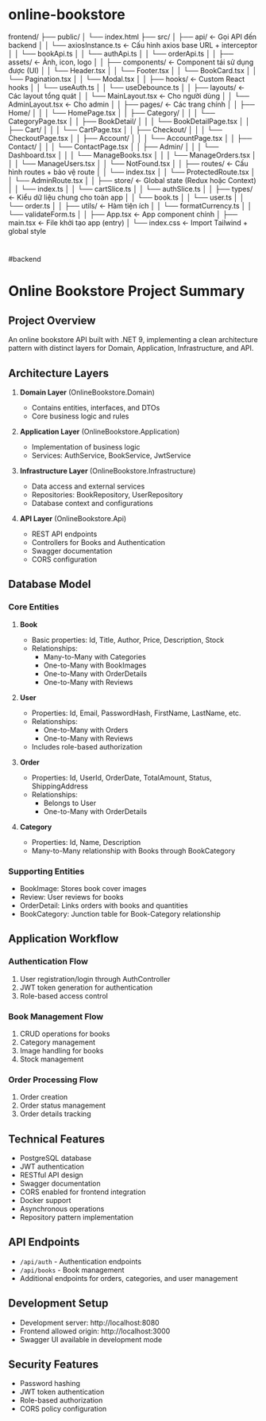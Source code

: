 # online-bookstore
frontend/
├── public/
│   └── index.html
├── src/
│   ├── api/                      ← Gọi API đến backend
│   │   └── axiosInstance.ts      ← Cấu hình axios base URL + interceptor
│   │   └── bookApi.ts
│   │   └── authApi.ts
│   │   └── orderApi.ts
│
│   ├── assets/                   ← Ảnh, icon, logo
│
│   ├── components/               ← Component tái sử dụng được (UI)
│   │   └── Header.tsx
│   │   └── Footer.tsx
│   │   └── BookCard.tsx
│   │   └── Pagination.tsx
│   │   └── Modal.tsx
│
│   ├── hooks/                    ← Custom React hooks
│   │   └── useAuth.ts
│   │   └── useDebounce.ts
│
│   ├── layouts/                  ← Các layout tổng quát
│   │   └── MainLayout.tsx        ← Cho người dùng
│   │   └── AdminLayout.tsx       ← Cho admin
│
│   ├── pages/                    ← Các trang chính
│   │   ├── Home/
│   │   │   └── HomePage.tsx
│   │   ├── Category/
│   │   │   └── CategoryPage.tsx
│   │   ├── BookDetail/
│   │   │   └── BookDetailPage.tsx
│   │   ├── Cart/
│   │   │   └── CartPage.tsx
│   │   ├── Checkout/
│   │   │   └── CheckoutPage.tsx
│   │   ├── Account/
│   │   │   └── AccountPage.tsx
│   │   ├── Contact/
│   │   │   └── ContactPage.tsx
│   │   ├── Admin/
│   │   │   └── Dashboard.tsx
│   │   │   └── ManageBooks.tsx
│   │   │   └── ManageOrders.tsx
│   │   │   └── ManageUsers.tsx
│   │   └── NotFound.tsx
│
│   ├── routes/                   ← Cấu hình routes + bảo vệ route
│   │   └── index.tsx
│   │   └── ProtectedRoute.tsx
│   │   └── AdminRoute.tsx
│
│   ├── store/                    ← Global state (Redux hoặc Context)
│   │   └── index.ts
│   │   └── cartSlice.ts
│   │   └── authSlice.ts
│
│   ├── types/                    ← Kiểu dữ liệu chung cho toàn app
│   │   └── book.ts
│   │   └── user.ts
│   │   └── order.ts
│
│   ├── utils/                    ← Hàm tiện ích
│   │   └── formatCurrency.ts
│   │   └── validateForm.ts
│
│   ├── App.tsx                   ← App component chính
│   ├── main.tsx                  ← File khởi tạo app (entry)
│   └── index.css                 ← Import Tailwind + global style
#

#backend
# Online Bookstore Project Summary

## Project Overview
An online bookstore API built with .NET 9, implementing a clean architecture pattern with distinct layers for Domain, Application, Infrastructure, and API.

## Architecture Layers
1. **Domain Layer** (OnlineBookstore.Domain)
   - Contains entities, interfaces, and DTOs
   - Core business logic and rules
   
2. **Application Layer** (OnlineBookstore.Application)
   - Implementation of business logic
   - Services: AuthService, BookService, JwtService
   
3. **Infrastructure Layer** (OnlineBookstore.Infrastructure)
   - Data access and external services
   - Repositories: BookRepository, UserRepository
   - Database context and configurations
   
4. **API Layer** (OnlineBookstore.Api)
   - REST API endpoints
   - Controllers for Books and Authentication
   - Swagger documentation
   - CORS configuration

## Database Model

### Core Entities
1. **Book**
   - Basic properties: Id, Title, Author, Price, Description, Stock
   - Relationships:
     * Many-to-Many with Categories
     * One-to-Many with BookImages
     * One-to-Many with OrderDetails
     * One-to-Many with Reviews

2. **User**
   - Properties: Id, Email, PasswordHash, FirstName, LastName, etc.
   - Relationships:
     * One-to-Many with Orders
     * One-to-Many with Reviews
   - Includes role-based authorization

3. **Order**
   - Properties: Id, UserId, OrderDate, TotalAmount, Status, ShippingAddress
   - Relationships:
     * Belongs to User
     * One-to-Many with OrderDetails

4. **Category**
   - Properties: Id, Name, Description
   - Many-to-Many relationship with Books through BookCategory

### Supporting Entities
- BookImage: Stores book cover images
- Review: User reviews for books
- OrderDetail: Links orders with books and quantities
- BookCategory: Junction table for Book-Category relationship

## Application Workflow

### Authentication Flow
1. User registration/login through AuthController
2. JWT token generation for authentication
3. Role-based access control

### Book Management Flow
1. CRUD operations for books
2. Category management
3. Image handling for books
4. Stock management

### Order Processing Flow
1. Order creation
2. Order status management
3. Order details tracking

## Technical Features
- PostgreSQL database
- JWT authentication
- RESTful API design
- Swagger documentation
- CORS enabled for frontend integration
- Docker support
- Asynchronous operations
- Repository pattern implementation

## API Endpoints
- `/api/auth` - Authentication endpoints
- `/api/books` - Book management
- Additional endpoints for orders, categories, and user management

## Development Setup
- Development server: http://localhost:8080
- Frontend allowed origin: http://localhost:3000
- Swagger UI available in development mode

## Security Features
- Password hashing
- JWT token authentication
- Role-based authorization
- CORS policy configuration